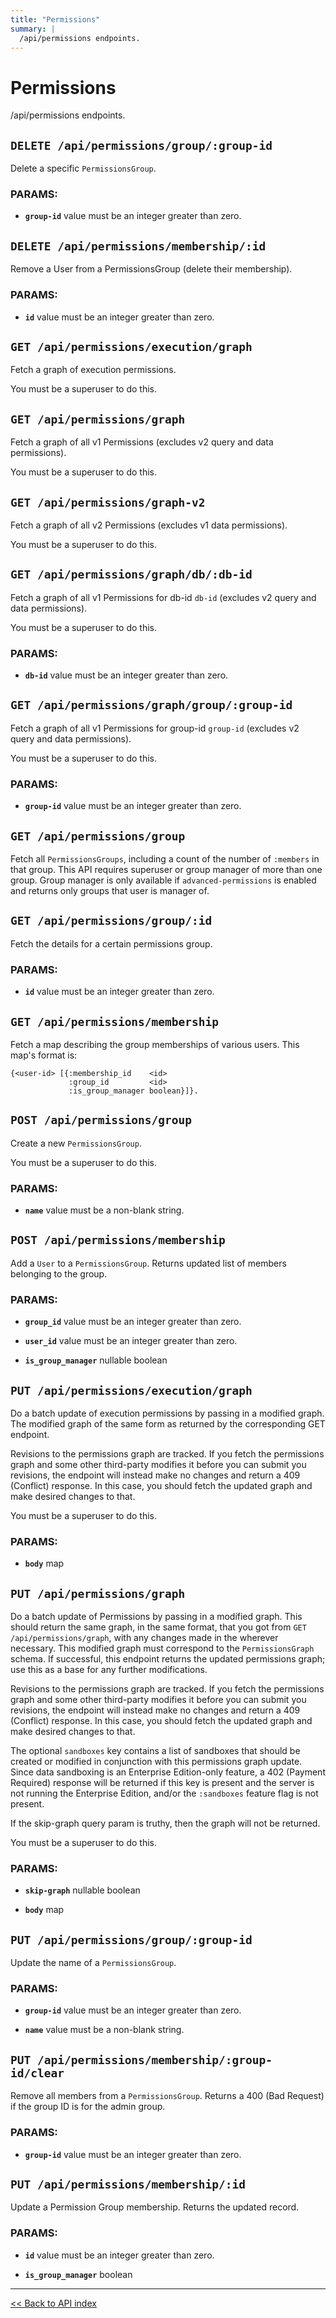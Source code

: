 ```yaml
---
title: "Permissions"
summary: |
  /api/permissions endpoints.
---
```


# Permissions

/api/permissions endpoints.

## `DELETE /api/permissions/group/:group-id`

Delete a specific `PermissionsGroup`.

### PARAMS:

*  **`group-id`** value must be an integer greater than zero.

## `DELETE /api/permissions/membership/:id`

Remove a User from a PermissionsGroup (delete their membership).

### PARAMS:

*  **`id`** value must be an integer greater than zero.

## `GET /api/permissions/execution/graph`

Fetch a graph of execution permissions.

You must be a superuser to do this.

## `GET /api/permissions/graph`

Fetch a graph of all v1 Permissions (excludes v2 query and data permissions).

You must be a superuser to do this.

## `GET /api/permissions/graph-v2`

Fetch a graph of all v2 Permissions (excludes v1 data permissions).

You must be a superuser to do this.

## `GET /api/permissions/graph/db/:db-id`

Fetch a graph of all v1 Permissions for db-id `db-id` (excludes v2 query and data permissions).

You must be a superuser to do this.

### PARAMS:

*  **`db-id`** value must be an integer greater than zero.

## `GET /api/permissions/graph/group/:group-id`

Fetch a graph of all v1 Permissions for group-id `group-id` (excludes v2 query and data permissions).

You must be a superuser to do this.

### PARAMS:

*  **`group-id`** value must be an integer greater than zero.

## `GET /api/permissions/group`

Fetch all `PermissionsGroups`, including a count of the number of `:members` in that group.
  This API requires superuser or group manager of more than one group.
  Group manager is only available if `advanced-permissions` is enabled and returns only groups that user
  is manager of.

## `GET /api/permissions/group/:id`

Fetch the details for a certain permissions group.

### PARAMS:

*  **`id`** value must be an integer greater than zero.

## `GET /api/permissions/membership`

Fetch a map describing the group memberships of various users.
   This map's format is:

    {<user-id> [{:membership_id    <id>
                 :group_id         <id>
                 :is_group_manager boolean}]}.

## `POST /api/permissions/group`

Create a new `PermissionsGroup`.

You must be a superuser to do this.

### PARAMS:

*  **`name`** value must be a non-blank string.

## `POST /api/permissions/membership`

Add a `User` to a `PermissionsGroup`. Returns updated list of members belonging to the group.

### PARAMS:

*  **`group_id`** value must be an integer greater than zero.

*  **`user_id`** value must be an integer greater than zero.

*  **`is_group_manager`** nullable boolean

## `PUT /api/permissions/execution/graph`

Do a batch update of execution permissions by passing in a modified graph. The modified graph of the same
  form as returned by the corresponding GET endpoint.

  Revisions to the permissions graph are tracked. If you fetch the permissions graph and some other third-party
  modifies it before you can submit you revisions, the endpoint will instead make no changes and return a
  409 (Conflict) response. In this case, you should fetch the updated graph and make desired changes to that.

You must be a superuser to do this.

### PARAMS:

*  **`body`** map

## `PUT /api/permissions/graph`

Do a batch update of Permissions by passing in a modified graph. This should return the same graph, in the same
  format, that you got from `GET /api/permissions/graph`, with any changes made in the wherever necessary. This
  modified graph must correspond to the `PermissionsGraph` schema. If successful, this endpoint returns the updated
  permissions graph; use this as a base for any further modifications.

  Revisions to the permissions graph are tracked. If you fetch the permissions graph and some other third-party
  modifies it before you can submit you revisions, the endpoint will instead make no changes and return a
  409 (Conflict) response. In this case, you should fetch the updated graph and make desired changes to that.

  The optional `sandboxes` key contains a list of sandboxes that should be created or modified in conjunction with
  this permissions graph update. Since data sandboxing is an Enterprise Edition-only feature, a 402 (Payment Required)
  response will be returned if this key is present and the server is not running the Enterprise Edition, and/or the
  `:sandboxes` feature flag is not present.

  If the skip-graph query param is truthy, then the graph will not be returned.

You must be a superuser to do this.

### PARAMS:

*  **`skip-graph`** nullable boolean

*  **`body`** map

## `PUT /api/permissions/group/:group-id`

Update the name of a `PermissionsGroup`.

### PARAMS:

*  **`group-id`** value must be an integer greater than zero.

*  **`name`** value must be a non-blank string.

## `PUT /api/permissions/membership/:group-id/clear`

Remove all members from a `PermissionsGroup`. Returns a 400 (Bad Request) if the group ID is for the admin group.

### PARAMS:

*  **`group-id`** value must be an integer greater than zero.

## `PUT /api/permissions/membership/:id`

Update a Permission Group membership. Returns the updated record.

### PARAMS:

*  **`id`** value must be an integer greater than zero.

*  **`is_group_manager`** boolean

---

[<< Back to API index](../api-documentation.md)